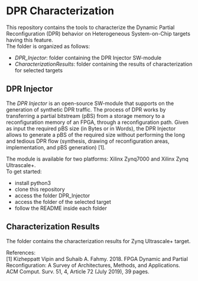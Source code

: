 # DPR Characterization

This repository contains the tools to characterize the Dynamic Partial Reconfiguration (DPR) behavior on Heterogeneous System-on-Chip targets having this feature.  
The folder is organized as follows:
- *DPR_Injector*: folder containing the DPR Injector SW-module
- *CharacterizationResults*: folder containing the results of characterization for selected targets


## DPR Injector
The *DPR Injector* is an open-source SW-module that supports on the generation of synthetic DPR traffic. The process of DPR works by transferring a partial bitstream (pBS) from a storage memory to a reconfiguration memory of an FPGA, through a reconfiguration path.
Given as input the required pBS size (in Bytes or in Words), the DPR Injector allows to generate a pBS of the required size without performing the long and tedious DPR flow (synthesis, drawing of reconfiguration areas, implementation, and pBS generation) [1].


The module is available for two platforms: Xilinx Zynq7000 and Xilinx Zynq Ultrascale+.  
To get started:
- install python3
- clone this repository
- access the folder DPR_Injector
- access the folder of the selected target
- follow the README inside each folder


## Characterization Results
The folder contains the characterization results for Zynq Ultrascale+ target.

References:  
[1] Kizheppatt Vipin and Suhaib A. Fahmy. 2018. FPGA Dynamic and Partial Reconfiguration: A Survey of Architectures, Methods, and Applications. ACM Comput. Surv. 51, 4, Article 72 (July 2019), 39 pages.
